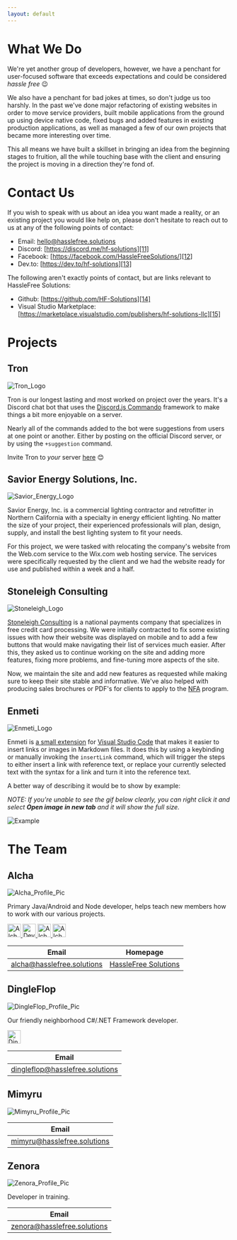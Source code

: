 ```yaml
---
layout: default
---
```


# What We Do

We're yet another group of developers, however, we have a penchant for user-focused software that exceeds expectations and could be considered _hassle free_ 😉

We also have a penchant for bad jokes at times, so don't judge us too harshly. In the past we've done major refactoring of existing websites in order to move service providers, built mobile applications from the ground up using device native code, fixed bugs and added features in existing production applications, as well as managed a few of our own projects that became more interesting over time.

This all means we have built a skillset in bringing an idea from the beginning stages to fruition, all the while touching base with the client and ensuring the project is moving in a direction they're fond of.

# Contact Us

If you wish to speak with us about an idea you want made a reality, or an existing project you would like help on, please don't hesitate to reach out to us at any of the following points of contact:

- Email: [hello@hasslefree.solutions][10]
- Discord: [https://discord.me/hf-solutions][11]
- Facebook: [https://facebook.com/HassleFreeSolutions/][12]
- Dev.to: [https://dev.to/hf-solutions][13]

The following aren't exactly points of contact, but are links relevant to HassleFree Solutions:

- Github: [https://github.com/HF-Solutions][14]
- Visual Studio Marketplace: [https://marketplace.visualstudio.com/publishers/hf-solutions-llc][15]

# Projects

## Tron

![Tron_Logo][4]

Tron is our longest lasting and most worked on project over the years. It's a Discord chat bot that uses the [Discord.js Commando][0] framework to make things a bit more enjoyable on a server.

Nearly all of the commands added to the bot were suggestions from users at one point or another. Either by posting on the official Discord server, or by using the `+suggestion` command.

Invite Tron to *your* server [here][23] 😊

## Savior Energy Solutions, Inc.

![Savior_Energy_Logo][5]

Savior Energy, Inc. is a commercial lighting contractor and retrofitter in Northern California with a specialty in energy efficient lighting. No matter the size of your project, their experienced professionals will plan, design, supply, and install the best lighting system to fit your needs.

For this project, we were tasked with relocating the company's website from the Web.com service to the Wix.com web hosting service. The services were specifically requested by the client and we had the website ready for use and published within a week and a half.

## Stoneleigh Consulting

![Stoneleigh_Logo][7]

[Stoneleigh Consulting][8] is a national payments company that specializes in free credit card processing. We were initially contracted to fix some existing issues with how their website was displayed on mobile and to add a few buttons that would make navigating their list of services much easier. After this, they asked us to continue working on the site and adding more features, fixing more problems, and fine-tuning more aspects of the site.

Now, we maintain the site and add new features as requested while making sure to keep their site stable and informative. We've also helped with producing sales brochures or PDF's for clients to apply to the [NFA][9] program.

## Enmeti

![Enmeti_Logo][6]

Enmeti is [a small extension][1] for [Visual Studio Code][2] that makes it easier to insert links or images in Markdown files. It does this by using a keybinding or manually invoking the `insertLink` command, which will trigger the steps to either insert a link with reference text, or replace your currently selected text with the syntax for a link and turn it into the reference text.

A better way of describing it would be to show by example:

_NOTE: If you're unable to see the gif below clearly, you can right click it and select **Open image in new tab** and it will show the full size._

![Example][3]

# The Team

## Alcha

![Alcha_Profile_Pic][16]

Primary Java/Android and Node developer, helps teach new members how to work with our various projects.

<a href="https://github.com/alcha">
  <img src="https://assets-cdn.github.com/images/modules/logos_page/GitHub-Mark.png" alt="Alcha's Github Profile" height="30" width="30" />
</a>
<a href="https://dev.to/alcha">
  <img src="https://d2fltix0v2e0sb.cloudfront.net/dev-badge.svg" alt="Devin Leaman's DEV Profile" height="30" width="30" />
</a>
<a href="https://www.linkedin.com/in/devin-leaman-49622429/">
  <img src="https://png.icons8.com/metro/1600/linkedin.png" alt="Alcha's LinkedIn Account" height="30" width="30" />
</a>
<a href="https://twitter.com/4lch4">
  <img src="https://image.flaticon.com/icons/svg/60/60580.svg" alt="Alcha's Twitter Profile" height="30" width="30" />
</a>

| Email                      | Homepage                           |
|----------------------------|------------------------------------|
| alcha@hasslefree.solutions | [HassleFree Solutions](https://hasslefree.solutions) |

## DingleFlop

![DingleFlop_Profile_Pic][19]

Our friendly neighborhood C#/.NET Framework developer.

<a href="https://github.com/DingleFlop">
  <img src="https://assets-cdn.github.com/images/modules/logos_page/GitHub-Mark.png" alt="DingleFlop's Github Profile" height="30" width="30" />
</a>

| Email                                 |
|---------------------------------------|
| [dingleflop@hasslefree.solutions][20] |

## Mimyru

![Mimyru_Profile_Pic][17]

| Email                             |
|-----------------------------------|
| [mimyru@hasslefree.solutions][21] |

## Zenora

![Zenora_Profile_Pic][18] 

Developer in training.

| Email                             |
|-----------------------------------|
| [zenora@hasslefree.solutions][22] |

[0]: https://github.com/discordjs/Commando
[1]: https://marketplace.visualstudio.com/items?itemName=hf-solutions-llc.enmeti
[2]: https://code.visualstudio.com/
[3]: https://i.imgur.com/nBSbHg0.gif
[4]: ./assets/img/projects/Tron_Logo.jpg
[5]: ./assets/img/projects/Savior_Energy_Logo.png
[6]: ./assets/img/projects/Enmeti_Logo.png
[7]: ./assets/img/projects/Stoneleigh_Logo.png
[8]: https://www.stoneleighconsulting.com/
[9]: https://www.stoneleighconsulting.com/#no-fee-anthony
[10]: mailto:hello@hasslefree.solutions
[11]: https://discord.me/hf-solutions
[12]: https://facebook.com/HassleFreeSolutions/
[13]: https://dev.to/hf-solutions
[14]: https://github.com/HF-Solutions
[15]: https://marketplace.visualstudio.com/publishers/hf-solutions-llc
[16]: ./assets/img/team/Alcha.png
[17]: ./assets/img/team/Mimyru.gif
[18]: ./assets/img/team/Zenora.gif
[19]: https://i.imgur.com/4qbOj0P.png

[20]: mailto:dingleflop@hasslefree.solutions
[21]: mailto:mimiru@hasslefree.solutions
[22]: mailto:zenora@hasslefree.solutions
[23]: https://discordapp.com/oauth2/authorize?client_id=258162570622533635&scope=bot
